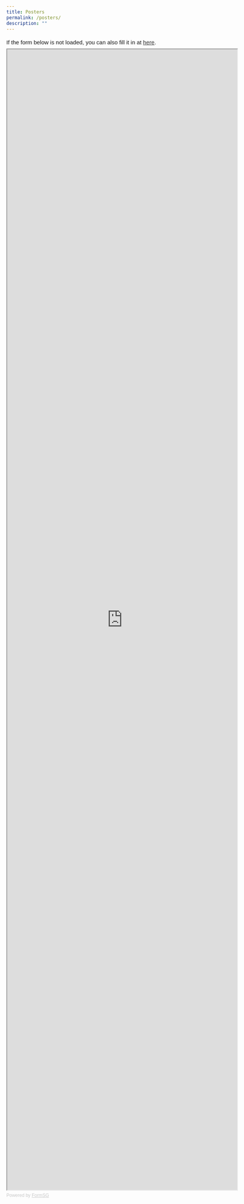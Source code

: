 ```yaml
---
title: Posters
permalink: /posters/
description: ""
---
```

<div style="font-family:Sans-Serif;font-size:15px;color:#000;opacity:0.9;padding-top:5px;padding-bottom:8px">If the form below is not loaded, you can also fill it in at <a href="https://form.gov.sg/63ff02cbf7a44b0011c96993">here</a>.</div>

<!-- Change the width and height values to suit you best -->
<iframe id="iframe" src="https://form.gov.sg/63ff02cbf7a44b0011c96993" style="width:120%;height:3000px"></iframe>

<div style="font-family:Sans-Serif;font-size:12px;color:#999;opacity:0.5;padding-top:5px">Powered by <a href="https://form.gov.sg" style="color: #999">FormSG</a></div>